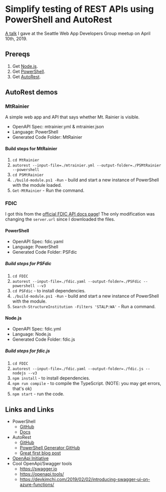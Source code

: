# Simplify testing of REST APIs using PowerShell and AutoRest

[A talk](https://www.meetup.com/Seattle-Web-App-Developers-Group/events/259603088/) I gave at the Seattle Web App Developers Group meetup on April 10th, 2019.

## Prereqs

1. Get [Node.js](https://nodejs.org/en/).
1. Get [PowerShell](https://github.com/powershell/powershell#get-powershell).
1. Get [AutoRest](https://github.com/Azure/autorest/blob/master/docs/installing-autorest.md).

## AutoRest demos

### MtRainier

A simple web app and API that says whether Mt. Rainier is visible.

* OpenAPI Spec: mtrainier.yml & mtrainier.json
* Language: PowerShell
* Generated Code Folder: MtRainier

#### Build steps for MtRainier

1. `cd MtRainier`
1. `autorest --input-file=./mtrainier.yml --output-folder=./PSMtRainier --powershell`
1. `cd PSMtRainier`
1. `./build-module.ps1 -Run` - build and start a new instance of PowerShell with the module loaded.
1. `Get-MtRainier` - Run the command.

### FDIC

I got this from the [official FDIC API docs page](https://banks.data.fdic.gov/docs/)! The only modification was changing the `server.url` since I downloaded the files.

#### PowerShell

* OpenAPI Spec: fdic.yaml
* Language: PowerShell
* Generated Code Folder: PSFdic

##### Build steps for PSFdic

1. `cd FDIC`
1. `autorest --input-file=./fdic.yaml --output-folder=./PSFdic --powershell --v3`
1. `cd PSFdic` - to install dependencies.
1. `./build-module.ps1 -Run` - build and start a new instance of PowerShell with the module.
1. `Search-StructureInstitution -Filters 'STALP:WA'` - Run a command.

#### Node.js

* OpenAPI Spec: fdic.yml
* Language: Node.js
* Generated Code Folder: fdic.js

##### Build steps for fdic.js

1. `cd FDIC`
1. `autorest --input-file=./fdic.yaml --output-folder=./fdic.js --nodejs --v3`
1. `npm install` - to install dependencies.
1. `npm run compile` - to compile the TypeScript. (NOTE: you may get errors, that's ok)
1. `npm start` - run the code.

## Links and Links

* PowerShell
  * [GitHub](https://github.com/PowerShell/PowerShell)
  * [Docs](https://aka.ms/powershell)
* AutoRest
  * [GitHub](https://github.com/Azure/AutoRest)
  * [PowerShell Generator GitHub](https://github.com/Azure/AutoRest.powershell)
  * [Great first blog post](https://devblogs.microsoft.com/powershell/cmdlets-via-autorest)
* [OpenApi Initiative](https://openapis.org)
* Cool OpenApi/Swagger tools
  * https://swagger.io
  * https://openapi.tools/
  * https://devkimchi.com/2019/02/02/introducing-swagger-ui-on-azure-functions/
